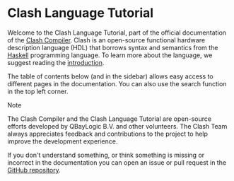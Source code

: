 # Clash Language Tutorial

Welcome to the Clash Language Tutorial, part of the official documentation of the [Clash Compiler](https://clash-lang.org).
Clash is an open-source functional hardware description language (HDL) that borrows syntax and semantics from the [Haskell](https://www.haskell.org) programming language.
To learn more about the language, we suggest reading the [introduction](./intro.md).

The table of contents below (and in the sidebar) allows easy access to different pages in the documentation.
You can also use the search function in the top left corner.

<div class="note">

<div class="title">

Note

</div>

The Clash Compiler and the Clash Language Tutorial are open-source efforts developed by QBayLogic B.V. and other volunteers.
The Clash Team always appreciates feedback and contributions to the project to help improve the development experience.

If you don't understand something, or think something is missing or incorrect in the documentation you can open an issue or pull request in the [GitHub repository](https://github.com/clash-lang/docs.clash-lang.org).
</div>
